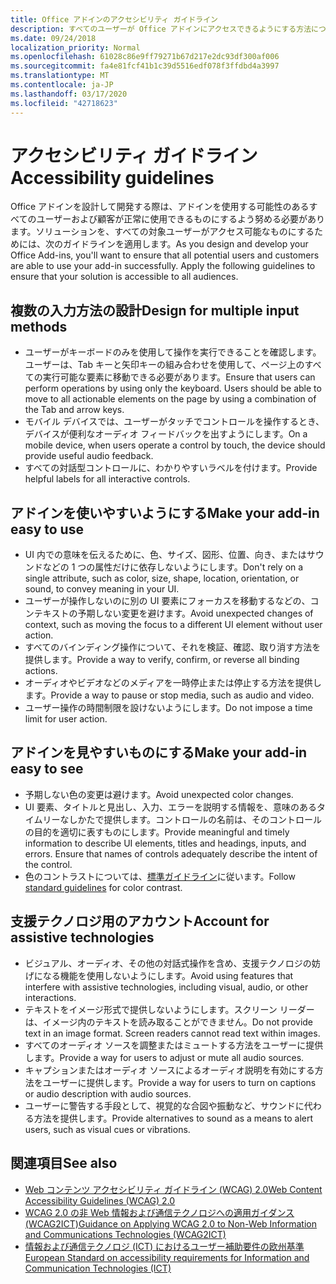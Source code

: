 ```yaml
---
title: Office アドインのアクセシビリティ ガイドライン
description: すべてのユーザーが Office アドインにアクセスできるようにする方法について説明します。
ms.date: 09/24/2018
localization_priority: Normal
ms.openlocfilehash: 61028c86e9ff79271b67d217e2dc93df300af006
ms.sourcegitcommit: fa4e81fcf41b1c39d5516edf078f3ffdbd4a3997
ms.translationtype: MT
ms.contentlocale: ja-JP
ms.lasthandoff: 03/17/2020
ms.locfileid: "42718623"
---
```

# <a name="accessibility-guidelines"></a><span data-ttu-id="925d8-103">アクセシビリティ ガイドライン</span><span class="sxs-lookup"><span data-stu-id="925d8-103">Accessibility guidelines</span></span>

<span data-ttu-id="925d8-p101">Office アドインを設計して開発する際は、アドインを使用する可能性のあるすべてのユーザーおよび顧客が正常に使用できるものにするよう努める必要があります。ソリューションを、すべての対象ユーザーがアクセス可能なものにするためには、次のガイドラインを適用します。</span><span class="sxs-lookup"><span data-stu-id="925d8-p101">As you design and develop your Office Add-ins, you'll want to ensure that all potential users and customers are able to use your add-in successfully. Apply the following guidelines to ensure that your solution is accessible to all audiences.</span></span>

## <a name="design-for-multiple-input-methods"></a><span data-ttu-id="925d8-106">複数の入力方法の設計</span><span class="sxs-lookup"><span data-stu-id="925d8-106">Design for multiple input methods</span></span>

- <span data-ttu-id="925d8-p102">ユーザーがキーボードのみを使用して操作を実行できることを確認します。ユーザーは、Tab キーと矢印キーの組み合わせを使用して、ページ上のすべての実行可能な要素に移動できる必要があります。</span><span class="sxs-lookup"><span data-stu-id="925d8-p102">Ensure that users can perform operations by using only the keyboard. Users should be able to move to all actionable elements on the page by using a combination of the Tab and arrow keys.</span></span>
- <span data-ttu-id="925d8-109">モバイル デバイスでは、ユーザーがタッチでコントロールを操作するとき、デバイスが便利なオーディオ フィードバックを出すようにします。</span><span class="sxs-lookup"><span data-stu-id="925d8-109">On a mobile device, when users operate a control by touch, the device should provide useful audio feedback.</span></span>
- <span data-ttu-id="925d8-110">すべての対話型コントロールに、わかりやすいラベルを付けます。</span><span class="sxs-lookup"><span data-stu-id="925d8-110">Provide helpful labels for all interactive controls.</span></span> 

## <a name="make-your-add-in-easy-to-use"></a><span data-ttu-id="925d8-111">アドインを使いやすいようにする</span><span class="sxs-lookup"><span data-stu-id="925d8-111">Make your add-in easy to use</span></span>

- <span data-ttu-id="925d8-112">UI 内での意味を伝えるために、色、サイズ、図形、位置、向き、またはサウンドなどの 1 つの属性だけに依存しないようにします。</span><span class="sxs-lookup"><span data-stu-id="925d8-112">Don't rely on a single attribute, such as color, size, shape, location, orientation, or sound, to convey meaning in your UI.</span></span>
- <span data-ttu-id="925d8-113">ユーザーが操作しないのに別の UI 要素にフォーカスを移動するなどの、コンテキストの予期しない変更を避けます。</span><span class="sxs-lookup"><span data-stu-id="925d8-113">Avoid unexpected changes of context, such as moving the focus to a different UI element without user action.</span></span>
- <span data-ttu-id="925d8-114">すべてのバインディング操作について、それを検証、確認、取り消す方法を提供します。</span><span class="sxs-lookup"><span data-stu-id="925d8-114">Provide a way to verify, confirm, or reverse all binding actions.</span></span>
- <span data-ttu-id="925d8-115">オーディオやビデオなどのメディアを一時停止または停止する方法を提供します。</span><span class="sxs-lookup"><span data-stu-id="925d8-115">Provide a way to pause or stop media, such as audio and video.</span></span>
- <span data-ttu-id="925d8-116">ユーザー操作の時間制限を設けないようにします。</span><span class="sxs-lookup"><span data-stu-id="925d8-116">Do not impose a time limit for user action.</span></span>

## <a name="make-your-add-in-easy-to-see"></a><span data-ttu-id="925d8-117">アドインを見やすいものにする</span><span class="sxs-lookup"><span data-stu-id="925d8-117">Make your add-in easy to see</span></span>

- <span data-ttu-id="925d8-118">予期しない色の変更は避けます。</span><span class="sxs-lookup"><span data-stu-id="925d8-118">Avoid unexpected color changes.</span></span>
- <span data-ttu-id="925d8-p103">UI 要素、タイトルと見出し、入力、エラーを説明する情報を、意味のあるタイムリーなしかたで提供します。コントロールの名前は、そのコントロールの目的を適切に表すものにします。</span><span class="sxs-lookup"><span data-stu-id="925d8-p103">Provide meaningful and timely information to describe UI elements, titles and headings, inputs, and errors. Ensure that names of controls adequately describe the intent of the control.</span></span>
- <span data-ttu-id="925d8-121">色のコントラストについては、[標準ガイドライン](https://www.w3.org/TR/UNDERSTANDING-WCAG20/visual-audio-contrast-contrast.html)に従います。</span><span class="sxs-lookup"><span data-stu-id="925d8-121">Follow [standard guidelines](https://www.w3.org/TR/UNDERSTANDING-WCAG20/visual-audio-contrast-contrast.html) for color contrast.</span></span>

## <a name="account-for-assistive-technologies"></a><span data-ttu-id="925d8-122">支援テクノロジ用のアカウント</span><span class="sxs-lookup"><span data-stu-id="925d8-122">Account for assistive technologies</span></span>

- <span data-ttu-id="925d8-123">ビジュアル、オーディオ、その他の対話式操作を含め、支援テクノロジの妨げになる機能を使用しないようにします。</span><span class="sxs-lookup"><span data-stu-id="925d8-123">Avoid using features that interfere with assistive technologies, including visual, audio, or other interactions.</span></span>
- <span data-ttu-id="925d8-p104">テキストをイメージ形式で提供しないようにします。スクリーン リーダーは、イメージ内のテキストを読み取ることができません。</span><span class="sxs-lookup"><span data-stu-id="925d8-p104">Do not provide text in an image format. Screen readers cannot read text within images.</span></span>
- <span data-ttu-id="925d8-126">すべてのオーディオ ソースを調整またはミュートする方法をユーザーに提供します。</span><span class="sxs-lookup"><span data-stu-id="925d8-126">Provide a way for users to adjust or mute all audio sources.</span></span>
- <span data-ttu-id="925d8-127">キャプションまたはオーディオ ソースによるオーディオ説明を有効にする方法をユーザーに提供します。</span><span class="sxs-lookup"><span data-stu-id="925d8-127">Provide a way for users to turn on captions or audio description with audio sources.</span></span>
- <span data-ttu-id="925d8-128">ユーザーに警告する手段として、視覚的な合図や振動など、サウンドに代わる方法を提供します。</span><span class="sxs-lookup"><span data-stu-id="925d8-128">Provide alternatives to sound as a means to alert users, such as visual cues or vibrations.</span></span>

## <a name="see-also"></a><span data-ttu-id="925d8-129">関連項目</span><span class="sxs-lookup"><span data-stu-id="925d8-129">See also</span></span>

- [<span data-ttu-id="925d8-130">Web コンテンツ アクセシビリティ ガイドライン (WCAG) 2.0</span><span class="sxs-lookup"><span data-stu-id="925d8-130">Web Content Accessibility Guidelines (WCAG) 2.0</span></span>](https://www.w3.org/TR/wcag2ict/#REF-WCAG20)
- [<span data-ttu-id="925d8-131">WCAG 2.0 の非 Web 情報および通信テクノロジへの適用ガイダンス (WCAG2ICT)</span><span class="sxs-lookup"><span data-stu-id="925d8-131">Guidance on Applying WCAG 2.0 to Non-Web Information and Communications Technologies (WCAG2ICT)</span></span>](https://www.w3.org/TR/wcag2ict/)
- [<span data-ttu-id="925d8-132">情報および通信テクノロジ (ICT) におけるユーザー補助要件の欧州基準</span><span class="sxs-lookup"><span data-stu-id="925d8-132">European Standard on accessibility requirements for Information and Communication Technologies (ICT)</span></span>](https://www.etsi.org/deliver/etsi_en/301500_301599/301549/01.00.00_20/en_301549v010000c.pdf) 
